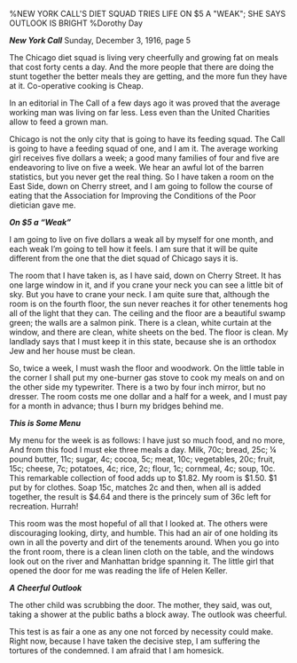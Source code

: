 %NEW YORK CALL'S DIET SQUAD TRIES LIFE ON $5 A "WEAK";  SHE SAYS OUTLOOK IS BRIGHT
%Dorothy Day

__*New York Call*__  Sunday, December 3, 1916, page 5

The Chicago diet squad is living very cheerfully and growing fat on meals that cost forty cents a day. And the more people that there are doing the stunt together the better meals they are getting, and the more fun they have at it. Co-operative cooking is Cheap.

In an editorial in The Call of a few days ago it was proved that the average working man was living on far less. Less even than the United Charities allow to feed a grown man.

Chicago is not the only city that is going to have its feeding squad. The Call is going to have a feeding squad of one, and I am it. The average working girl receives five dollars a week; a good many families of four and five are endeavoring to live on five a week. We hear an awful lot of the barren statistics, but you never get the real thing. So I have taken a room on the East Side, down on Cherry street, and I am going to follow the course of eating that the Association for Improving the Conditions of the Poor dietician gave me.

__*On $5 a “Weak”*__

I am going to live on five dollars a weak all by myself for one month, and each weak I’m going to tell how it feels. I am sure that it will be quite different from the one that the diet squad of Chicago says it is.

The room that I have taken is, as I have said, down on Cherry Street. It has one large window in it, and if you crane your neck you can see a little bit of sky. But you have to crane your neck. I am quite sure that, although the room is on the fourth floor, the sun never reaches it for other tenements hog all of the light that they can. The ceiling and the floor are a beautiful swamp green; the walls are a salmon pink. There is a clean, white curtain at the window, and there are clean, white sheets on the bed. The floor is clean. My landlady says that I must keep it in this state, because she is an orthodox Jew and her house must be clean.

So, twice a week, I must wash the floor and woodwork. On the little table in the corner I shall put my one-burner gas stove to cook my meals on and on the other side my typewriter. There is a two by four inch mirror, but no dresser. The room costs me one dollar and a half for a week, and I must pay for a month in advance; thus I burn my bridges behind me.

__*This is Some Menu*__

My menu for the week is as follows: I have just so much food, and no more, And from this food I must eke three meals a day. Milk, 70c; bread, 25c; ¼ pound butter, 11c; sugar, 4c; cocoa, 5c; meat, 10c; vegetables, 20c; fruit, 15c; cheese, 7c; potatoes, 4c; rice, 2c; flour, 1c; cornmeal, 4c; soup, 10c. This remarkable collection of food adds up to $1.82. My room is $1.50. $1 put by for clothes. Soap 15c, matches 2c and then, when all is added together, the result is $4.64 and there is the princely sum of 36c left for recreation. Hurrah!

This room was the most hopeful of all that I looked at. The others were discouraging looking, dirty, and humble. This had an air of one holding its own in all the poverty and dirt of the tenements around. When you go into the front room, there is a clean linen cloth on the table, and the windows look out on the river and Manhattan bridge spanning it. The little girl that opened the door for me was reading the life of Helen Keller.

__*A Cheerful Outlook*__

The other child was scrubbing the door. The mother, they said, was out, taking a shower at the public baths a block away. The outlook was cheerful.

This test is as fair a one as any one not forced by necessity could make. Right now, because I have taken the decisive step, I am suffering the tortures of the condemned. I am afraid that I am homesick.

